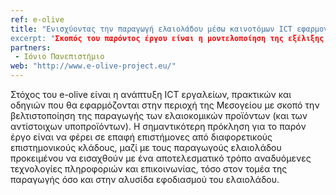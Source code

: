 ```yaml
---
ref: e-olive
title: "Ενισχύοντας την παραγωγή ελαιολάδου μέσω καινοτόμων ICT εφαρμογών
excerpt: "Σκοπός του παρόντος έργου είναι η μοντελοποίηση της εξέλιξης του πληθυσμού του δάκου, χρησιμοποιώντας νέες θεωρητικές και υπολογιστικές μεθόδους οι οποίες έχουν εμφανιστεί στη διεθνή βιβλιογραφία μόλις την τελευταία δεκαετία, και ειδικότερα χρησιμοποιώντας νέα δυναμικά μοντέλα αυτοοργάνωσης των πληθυσμών και υπολογιστικά συστήματα με ικανότητα επεξεργασίας συστημάτων με πολλούς βαθμούς ελευθερίας."
partners:
 - Ιόνιο Πανεπιστήμιο
web: "http://www.e-olive-project.eu/"
---
```


Στόχος του e-olive είναι η ανάπτυξη ICT εργαλείων, πρακτικών και οδηγιών που θα εφαρμόζονται στην περιοχή της Μεσογείου με σκοπό 
την βελτιστοποίηση της παραγωγής των ελαιοκομικών προϊόντων (και των αντίστοιχων υποπροϊόντων). Η σημαντικότερη πρόκληση για το 
παρόν έργο είναι να φέρει σε επαφή επιστήμονες από διαφορετικούς επιστημονικούς κλάδους, μαζί με τους παραγωγούς ελαιολάδου 
προκειμένου να εισαχθούν με ένα αποτελεσματικό τρόπο αναδυόμενες τεχνολογίες πληροφοριών και επικοινωνίας, τόσο στον τομέα της 
παραγωγής όσο και στην αλυσίδα εφοδιασμού του ελαιολάδου.

